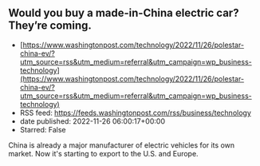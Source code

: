 ## Would you buy a made-in-China electric car? They’re coming.
 - [https://www.washingtonpost.com/technology/2022/11/26/polestar-china-ev/?utm_source=rss&utm_medium=referral&utm_campaign=wp_business-technology](https://www.washingtonpost.com/technology/2022/11/26/polestar-china-ev/?utm_source=rss&utm_medium=referral&utm_campaign=wp_business-technology)
 - RSS feed: https://feeds.washingtonpost.com/rss/business/technology
 - date published: 2022-11-26 06:00:17+00:00
 - Starred: False

China is already a major manufacturer of electric vehicles for its own market. Now it's starting to export to the U.S. and Europe.
